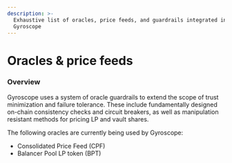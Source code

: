 ```yaml
---
description: >-
  Exhaustive list of oracles, price feeds, and guardrails integrated into
  Gyroscope
---
```


# Oracles & price feeds

### Overview

Gyroscope uses a system of oracle guardrails to extend the scope of trust minimization and failure tolerance. These include fundamentally designed on-chain consistency checks and circuit breakers, as well as manipulation resistant methods for pricing LP and vault shares.

The following oracles are currently being used by Gyroscope:&#x20;

* Consolidated Price Feed (CPF)
* Balancer Pool LP token (BPT)
